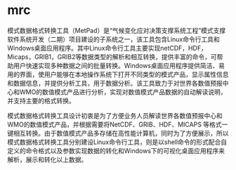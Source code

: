 # mrc
模式数据格式转换工具（MetPad）是“气候变化应对决策支撑系统工程”模式支撑软件系统开发（二期）项目建设的子系统之一，该工具包含Linux命令行工具和Windows桌面应用程序。其中Linux命令行工具主要实现netCDF，HDF，Micaps，GRIB1，GRIB2等数据类型的解析和相互转换，提供丰富的命令，可帮助用户快速实现多种数据之间的批量转换。Windows桌面应用程序提供简洁、易用的界面，使用户能够在本地操作系统下打开不同类型的模式产品，显示属性信息和数据信息，并提供分析工具，用于数据分析。该工具致力于对世界各数值预报中心和WMO的数值模式产品进行分析，实现对数值模式产品数据的自动解读说明，并支持主要的格式转换。

模式数据格式转换工具设计初衷是为了方便业务人员解读世界各数值预报中心和WMO的数值模式产品，并根据需要将NetCDF、GRIB、HDF、MICAPS 等格式一键相互转换。由于数值模式产品多存储在高性能计算机，同时为了方便展示，所以模式数据格式转换工具分别建设Linux命令行工具，则是以shell命令的形式配合自定义的命令格式以及参数实现数据的转化和Windows下的可视化桌面应用程序来解析，展示和转化以上数据。
